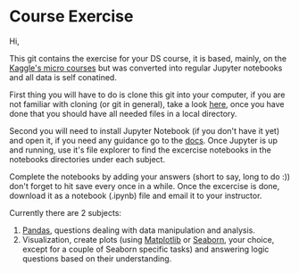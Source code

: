 # Course Exercise
Hi,

This git contains the exercise for your DS course, it is based, mainly, on the [Kaggle's micro courses](https://www.kaggle.com/learn) but was converted into regular Jupyter notebooks and all data is self conatined.

First thing you will have to do is clone this git into your computer, if you are not familiar with cloning (or git in general), take a look [here](https://gist.github.com/brandon1024/14b5f9fcfd982658d01811ee3045ff1e),
once you have done that you should have all needed files in a local directory.

Second you will need to install Jupyter Notebook (if you don't have it yet) and open it, if you need any guidance go to the [docs](https://jupyter.readthedocs.io/en/latest/install/notebook-classic.html).
Once Jupyter is up and running, use it's file explorer to find the excercise notebooks in the notebooks directories under each subject.

Complete the notebooks by adding your answers (short to say, long to do :))
don't forget to hit save every once in a while.
Once the excercise is done, download it as a notebook (.ipynb) file and email it to your instructor.

Currently there are 2 subjects:
1. [Pandas](https://pandas.pydata.org/), questions dealing with data manipulation and analysis.
2. Visualization, create plots (using [Matplotlib](https://matplotlib.org/) or [Seaborn](https://seaborn.pydata.org/), your choice, except for a couple of Seaborn specific tasks) and answering logic questions based on their understanding.




